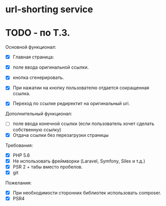 # url-shorting service

# TODO - по Т.З.
Основной функционал:
- [x] Главная страница:
- [x] поле ввода оригинальной ссылки.
- [x] кнопка сгенерировать.

- [x] При нажатии на кнопку пользователю отдается сокращенная ссылка.
- [x] Переход по ссылке редиректит на оригинальный uri.

Дополнительный функционал:
- [ ] поле ввода конечной ссылки (если пользователь хочет сделать собственную ссылку)
- [x] Отдача ссылки без перезагрузки страницы

Требования:
- [x] PHP 5.6
- [x] Не использовать фреймворки (Laravel, Symfony, Silex и т.д.)
- [x] PSR 2 + табы вместо пробелов.
- [x] git

Пожелания:
- [x] При необходимости сторонних библиотек использовать composer.
- [x] PSR4
